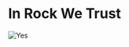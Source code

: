 # In Rock We Trust
![Yes](https://media.discordapp.net/attachments/939780452275875850/944539754425356319/irwt_banner_2.png)
